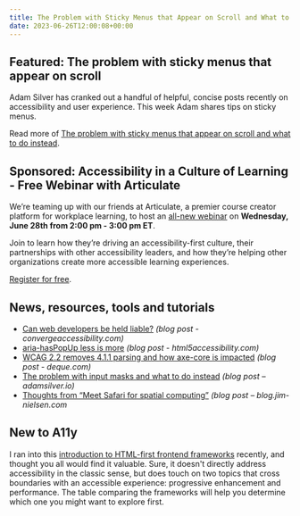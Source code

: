 ```yaml
---
title: The Problem with Sticky Menus that Appear on Scroll and What to Do Instead
date: 2023-06-26T12:00:08+00:00
---
```


## Featured: The problem with sticky menus that appear on scroll

Adam Silver has cranked out a handful of helpful, concise posts recently on accessibility and user experience. This week Adam shares tips on sticky menus.

Read more of [The problem with sticky menus that appear on scroll and what to do instead](https://adamsilver.io/blog/the-problem-with-sticky-menus-that-appear-on-scroll-and-what-to-do-instead/).

## Sponsored: Accessibility in a Culture of Learning - Free Webinar with Articulate

We’re teaming up with our friends at Articulate, a premier course creator platform for workplace learning, to host an [all-new webinar](https://accessibility.deque.com/accessibility-culture-learning-articulate) on **Wednesday, June 28th from 2:00 pm - 3:00 pm ET**.

Join to learn how they’re driving an accessibility-first culture, their partnerships with other accessibility leaders, and how they’re helping other organizations create more accessible learning experiences.

[Register for free](https://accessibility.deque.com/accessibility-culture-learning-articulate).

## News, resources, tools and tutorials

- [Can web developers be held liable?](https://convergeaccessibility.com/2023/06/19/can-web-developers-be-held-liable/) *(blog post - convergeaccessibility.com)*
- [aria-hasPopUp less is more](https://html5accessibility.com/stuff/2023/06/20/aria-haspopup-less-is-more/) *(blog post - html5accessibility.com)*
- [WCAG 2.2 removes 4.1.1 parsing and how axe-core is impacted](https://www.deque.com/blog/wcag-2-2-removes-4-1-1-parsing-and-how-axe-core-is-impacted/) *(blog post - deque.com)*
- [The problem with input masks and what to do instead](https://adamsilver.io/blog/the-problem-with-input-masks-and-what-to-do-instead/) *(blog post – adamsilver.io)*
- [Thoughts from “Meet Safari for spatial computing”](https://blog.jim-nielsen.com/2023/thoughts-on-safari-spatial-computing/) *(blog post – blog.jim-nielsen.com*

## New to A11y

I ran into this [introduction to HTML-first frontend frameworks](https://www.sitepen.com/blog/intro-to-html-first-frontend-frameworks) recently, and thought you all would find it valuable. Sure, it doesn't directly address accessibility in the classic sense, but does touch on two topics that cross boundaries with an accessible experience: progressive enhancement and performance. The table comparing the frameworks will help you determine which one you might want to explore first.
